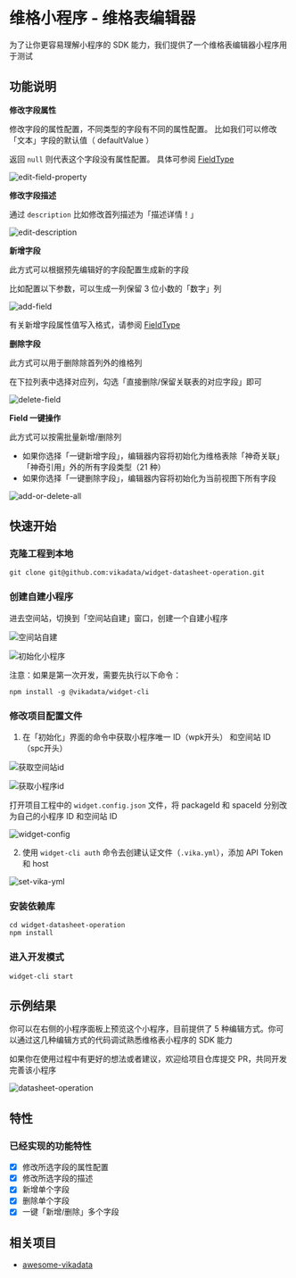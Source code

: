 # 维格小程序 - 维格表编辑器

为了让你更容易理解小程序的 SDK 能力，我们提供了一个维格表编辑器小程序用于测试

## 功能说明

**修改字段属性**

修改字段的属性配置，不同类型的字段有不同的属性配置。 比如我们可以修改「文本」字段的默认值（ defaultValue ）

返回 `null` 则代表这个字段没有属性配置。 具体可参阅 [FieldType](https://vika.cn/developers/widget/api-reference/enums/interface_field_types.FieldType/)

![edit-field-property](/static/img/edit-field-property.png)

**修改字段描述**

通过 `description` 比如修改首列描述为「描述详情！」

![edit-description](/static/img/edit-description.png)

**新增字段**

此方式可以根据预先编辑好的字段配置生成新的字段

比如配置以下参数，可以生成一列保留 3 位小数的「数字」列

![add-field](/static/img/add-field.gif)

有关新增字段属性值写入格式，请参阅 [FieldType](https://vika.cn/developers/widget/api-reference/enums/interface_field_types.FieldType)

**删除字段**

此方式可以用于删除除首列外的维格列

在下拉列表中选择对应列，勾选「直接删除/保留关联表的对应字段」即可

![delete-field](/static/img/delete-field.gif)

**Field 一键操作**

此方式可以按需批量新增/删除列

- 如果你选择「一键新增字段」，编辑器内容将初始化为维格表除「神奇关联」「神奇引用」外的所有字段类型（21 种）
- 如果你选择「一键删除字段」，编辑器内容将初始化为当前视图下所有字段

![add-or-delete-all](/static/img/add-or-delete-all.gif)

## 快速开始

### 克隆工程到本地

```shell
git clone git@github.com:vikadata/widget-datasheet-operation.git
```

### 创建自建小程序

进去空间站，切换到「空间站自建」窗口，创建一个自建小程序

![空间站自建](/static/img/custom-widget.png)

![初始化小程序](/static/img/create-widget.png )

注意：如果是第一次开发，需要先执行以下命令：

```shell
npm install -g @vikadata/widget-cli
```

### 修改项目配置文件

1. 在「初始化」界面的命令中获取小程序唯一 ID（wpk开头） 和空间站 ID（spc开头）

![获取空间站id](/static/img/get-space-id.png)

![获取小程序id](/static/img/get-widget-id.png)

打开项目工程中的 `widget.config.json` 文件，将 packageId 和 spaceId 分别改为自己的小程序 ID 和空间站 ID

![widget-config](/static/img/widget-config.png)

2. 使用 `widget-cli auth` 命令去创建认证文件（`.vika.yml`），添加 API Token 和 host

![set-vika-yml](/static/img/set-vika-yml.png)

### 安装依赖库 

```shell
cd widget-datasheet-operation
npm install
```

### 进入开发模式

```shell
widget-cli start
```

## 示例结果

你可以在右侧的小程序面板上预览这个小程序，目前提供了 5 种编辑方式。你可以通过这几种编辑方式的代码调试熟悉维格表小程序的 SDK 能力

如果你在使用过程中有更好的想法或者建议，欢迎给项目仓库提交 PR，共同开发完善该小程序

![datasheet-operation](/static/img/datasheet-operation.png)

## 特性

### 已经实现的功能特性

- [x] 修改所选字段的属性配置
- [x] 修改所选字段的描述
- [x] 新增单个字段
- [x] 删除单个字段
- [x] 一键「新增/删除」多个字段

## 相关项目

- [awesome-vikadata](https://github.com/vikadata/awesome-vikadata)
